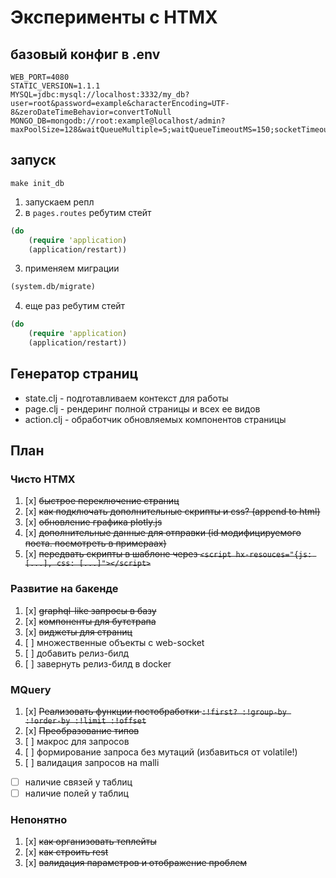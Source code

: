 # Эксперименты с HTMX

## базовый конфиг в .env

```
WEB_PORT=4080
STATIC_VERSION=1.1.1
MYSQL=jdbc:mysql://localhost:3332/my_db?user=root&password=example&characterEncoding=UTF-8&zeroDateTimeBehavior=convertToNull
MONGO_DB=mongodb://root:example@localhost/admin?maxPoolSize=128&waitQueueMultiple=5;waitQueueTimeoutMS=150;socketTimeoutMS=5500&autoConnectRetry=true;safe=false&w=1;wtimeout=2500;fsync=true
```

## запуск

```
make init_db
```

1. запускаем репл
2. в `pages.routes` ребутим стейт 

```clojure
(do
    (require 'application)
    (application/restart))
```

3. применяем миграции
```clojure
(system.db/migrate)
```
4. еще раз ребутим стейт
```clojure
(do
    (require 'application)
    (application/restart))
```

## Генератор страниц

* state.clj - подготавливаем контекст для работы
* page.clj - рендеринг полной страницы и всех ее видов
* action.clj - обработчик обновляемых компонентов страницы

## План

### Чисто HTMX

1. [x] ~~быстрое переключение страниц~~
1. [x] ~~как подключать дополнительные скрипты и css? (append to html)~~
1. [x] ~~обновление графика plotly.js~~
1. [x] ~~дополнительные данные для отправки (id модифицируемого поста. посмотреть в примераах)~~
1. [x] ~~передвать скрипты в шаблоне через `<script hx-resouces="{js: [...], css: [...]"></script>`~~

### Развитие на бакенде

1. [x] ~~graphql-like запросы в базу~~
1. [x] ~~компоненты для бутстрапа~~
1. [x] ~~виджеты для страниц~~
1. [ ] множественные объекты с web-socket
1. [ ] добавить релиз-билд
1. [ ] завернуть релиз-билд в docker

### MQuery

1. [x] ~~Реализовать функции постобработки `:!first? :!group-by :!order-by :!limit :!offset`~~
1. [x] ~~Преобразование типов~~
1. [ ] макрос для запросов
1. [ ] формирование запроса без мутаций (избавиться от volatile!)
1. [ ] валидация запросов на malli
  - [ ] наличие связей у таблиц
  - [ ] наличие полей у таблиц

### Непонятно

1. [x] ~~как организовать теплейты~~
1. [x] ~~как строить rest~~
1. [x] ~~валидация параметров и отображение проблем~~
